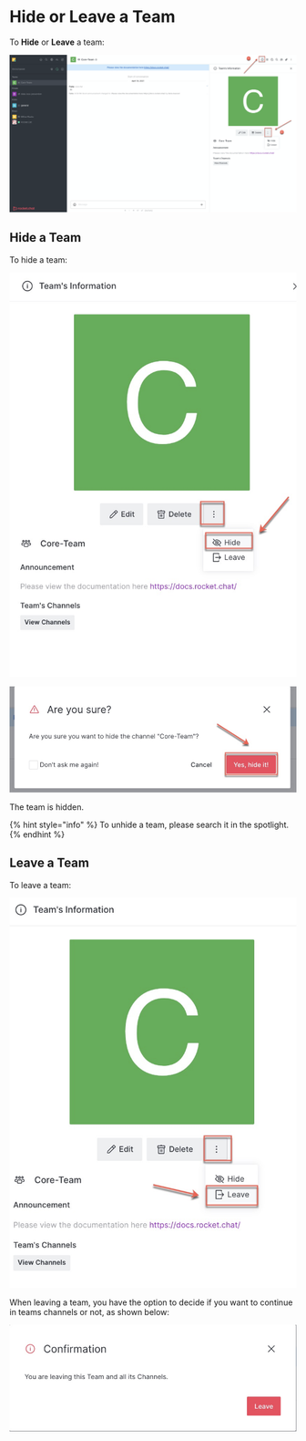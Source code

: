# Hide or Leave a Team

To **Hide** or **Leave** a team:

![](<../../../../../.gitbook/assets/image (351).png>)

## Hide a Team

To hide a team:

![](<../../../../../.gitbook/assets/image (375).png>)

![](<../../../../../.gitbook/assets/image (377).png>)

The team is hidden.

{% hint style="info" %}
To unhide a team, please search it in the spotlight.
{% endhint %}

## Leave a Team

To leave a team:

![](<../../../../../.gitbook/assets/image (378).png>)

When leaving a team, you have the option to decide if you want to continue in teams channels or not, as shown below:

![](<../../../../../.gitbook/assets/image (379).png>)
